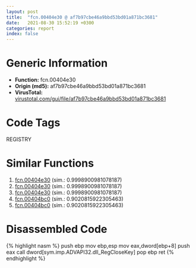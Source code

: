 ```yaml
---
layout: post
title:  "fcn.00404e30 @ af7b97cbe46a9bbd53bd01a871bc3681"
date:   2021-08-30 15:52:19 +0300
categories: report
index: false
---
```


# Generic Information
- **Function:** fcn.00404e30
- **Origin (md5):** af7b97cbe46a9bbd53bd01a871bc3681
- **VirusTotal:** [virustotal.com/gui/file/af7b97cbe46a9bbd53bd01a871bc3681][virustotal_ref]

# Code Tags
<span class="tag" id="REGISTRY">REGISTRY</span>


# Similar Functions

1. [fcn.00404e30][similar_1_ref] (sim.: 0.9998900981078187)
2. [fcn.00404e30][similar_2_ref] (sim.: 0.9998900981078187)
3. [fcn.00404e30][similar_3_ref] (sim.: 0.9998900981078187)
4. [fcn.00404bc0][similar_4_ref] (sim.: 0.9020815922305463)
5. [fcn.00404bc0][similar_5_ref] (sim.: 0.9020815922305463)


# Disassembled Code

{% highlight nasm %}
push ebp
mov ebp,esp
mov eax,dword[ebp+8]
push eax
call dword[sym.imp.ADVAPI32.dll_RegCloseKey]
pop ebp
ret
{% endhighlight %}


[similar_1_ref]: /report/fcn.00404e30@b4c49e1bc49ca1bb2d68fc93ad15eb0b
[similar_2_ref]: /report/fcn.00404e30@f12f9592fdd7a957b636b9ae1acd018a
[similar_3_ref]: /report/fcn.00404e30@250c15fdfedf90389001a715f8f899f1
[similar_4_ref]: /report/fcn.00404bc0@250c15fdfedf90389001a715f8f899f1
[similar_5_ref]: /report/fcn.00404bc0@b4c49e1bc49ca1bb2d68fc93ad15eb0b
[virustotal_ref]: https://www.virustotal.com/gui/file/af7b97cbe46a9bbd53bd01a871bc3681